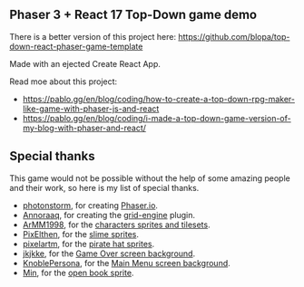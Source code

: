 ## Phaser 3 + React 17 Top-Down game demo

There is a better version of this project here: https://github.com/blopa/top-down-react-phaser-game-template

Made with an ejected Create React App.

Read moe about this project:
- https://pablo.gg/en/blog/coding/how-to-create-a-top-down-rpg-maker-like-game-with-phaser-js-and-react
- https://pablo.gg/en/blog/coding/i-made-a-top-down-game-version-of-my-blog-with-phaser-and-react/

## Special thanks
This game would not be possible without the help of some amazing people and their work, so here is my list of special thanks.

- [photonstorm](https://github.com/photonstorm), for creating [Phaser.io](https://github.com/photonstorm/phaser).
- [Annoraaq](https://github.com/Annoraaq), for creating the [grid-engine](https://github.com/Annoraaq/grid-engine) plugin.
- [ArMM1998](https://itch.io/profile/armm1998), for the [characters sprites and tilesets](https://opengameart.org/content/zelda-like-tilesets-and-sprites).
- [PixElthen](https://elthen.itch.io/), for the [slime sprites](https://opengameart.org/content/pixel-art-mini-slime-sprites).
- [pixelartm](https://itch.io/profile/pixelartm), for the [pirate hat sprites](https://opengameart.org/content/pirate-1).
- [jkjkke](https://opengameart.org/users/jkjkke), for the [Game Over screen background](https://opengameart.org/content/background-6).
- [KnoblePersona](https://opengameart.org/users/knoblepersona), for the [Main Menu screen background](https://opengameart.org/content/ocean-background).
- [Min](https://opengameart.org/users/min), for the [open book sprite](https://opengameart.org/content/open-book-0).
